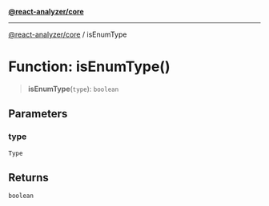 [**@react-analyzer/core**](../README.md)

***

[@react-analyzer/core](../README.md) / isEnumType

# Function: isEnumType()

> **isEnumType**(`type`): `boolean`

## Parameters

### type

`Type`

## Returns

`boolean`
